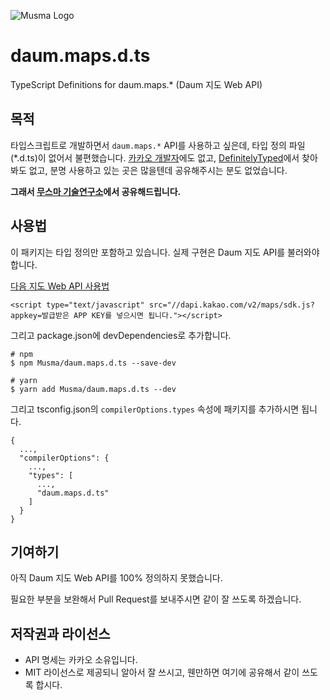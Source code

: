 ![Musma Logo](https://www.musma.net/files/attach/images/157/13123.png)


# daum.maps.d.ts

TypeScript Definitions for daum.maps.* (Daum 지도 Web API)


## 목적

타입스크립트로 개발하면서 `daum.maps.*` API를 사용하고 싶은데, 타입 정의 파일(*.d.ts)이 없어서 불편했습니다. [카카오 개발자](https://developers.kakao.com/)에도 없고, [DefinitelyTyped](https://github.com/DefinitelyTyped/DefinitelyTyped)에서 찾아봐도 없고, 분명 사용하고 있는 곳은 많을텐데 공유해주시는 분도 없었습니다.

**그래서 [무스마 기술연구소](https://www.musma.net/)에서 공유해드립니다.**


## 사용법

이 패키지는 타입 정의만 포함하고 있습니다. 실제 구현은 Daum 지도 API를 불러와야 합니다.

[다음 지도 Web API 사용법](http://apis.map.daum.net/web/guide/)

```
<script type="text/javascript" src="//dapi.kakao.com/v2/maps/sdk.js?appkey=발급받은 APP KEY를 넣으시면 됩니다."></script>
```

그리고 package.json에 devDependencies로 추가합니다.

```
# npm
$ npm Musma/daum.maps.d.ts --save-dev

# yarn
$ yarn add Musma/daum.maps.d.ts --dev
```

그리고 tsconfig.json의 `compilerOptions.types` 속성에 패키지를 추가하시면 됩니다.

```
{
  ...,
  "compilerOptions": {
    ...,
    "types": [
      ...,
      "daum.maps.d.ts"
    ]
  }
}
```


## 기여하기

아직 Daum 지도 Web API를 100% 정의하지 못했습니다.

필요한 부분을 보완해서 Pull Request를 보내주시면 같이 잘 쓰도록 하겠습니다.


## 저작권과 라이선스

- API 명세는 카카오 소유입니다.
- MIT 라이선스로 제공되니 알아서 잘 쓰시고, 웬만하면 여기에 공유해서 같이 쓰도록 합시다.

